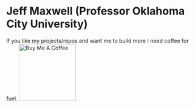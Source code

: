 # Jeff Maxwell (Professor Oklahoma City University)

If you like my projects/repos and want me to build more I need coffee for fuel.
<a href="https://www.buymeacoffee.com/jeffmaxwell" target="_blank"><img src="https://cdn.buymeacoffee.com/buttons/v2/default-red.png" alt="Buy Me A Coffee" width="150" ></a>
